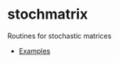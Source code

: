 stochmatrix
===========

Routines for stochastic matrices

* [Examples](http://nbviewer.ipython.org/github/oyamad/stochmatrix/blob/master/examples01.ipynb)
